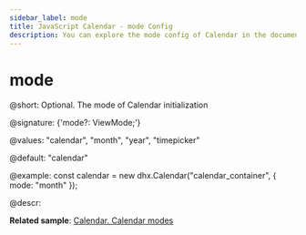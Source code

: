 ```yaml
---
sidebar_label: mode
title: JavaScript Calendar - mode Config 
description: You can explore the mode config of Calendar in the documentation of the DHTMLX JavaScript UI library. Browse developer guides and API reference, try out code examples and live demos, and download a free 30-day evaluation version of DHTMLX Suite.
---
```


# mode

@short: Optional. The mode of Calendar initialization

@signature: {'mode?: ViewMode;'}

@values: "calendar", "month", "year", "timepicker"

@default: "calendar"

@example:
const calendar = new dhx.Calendar("calendar_container", {
    mode: "month"
});

@descr:

**Related sample**: [Calendar. Calendar modes](https://snippet.dhtmlx.com/n9q0tc0q)

[comment]: # (@related: calendar/how_to_start.md#initialize-calendar calendar/configuring.md#calendarmodes)
